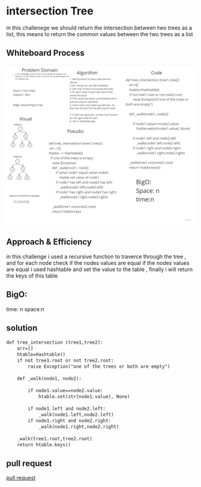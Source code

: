 # intersection Tree 
in this challenege we should return the intersection between two trees as a list, this means to return the common values between the two trees as a list



## Whiteboard Process
![whiteboard](../data_structures_and_algorithms/assessts/tree_intersection.jpg)



## Approach & Efficiency
in this challenge i used a recursive function to traverce through the tree , and for each node check if the nodes values are equal if the nodes values are equal i used hashtable and set the value to the table , finally i will return the keys of this table
## BigO: 
time: n
space:n

## solution
```
def tree_intersection (tree1,tree2):
    arr=[]
    htable=Hashtable()
    if not tree1.root or not tree2.root:
        raise Exception("one of the trees or both are empty")
    
    def _walk(node1, node2):
        
        if node1.value==node2.value:
            htable.set(str(node1.value), None)
        
        if node1.left and node2.left:
            _walk(node1.left,node2.left)
        if node1.right and node2.right:
            _walk(node1.right,node2.right)
    
    _walk(tree1.root,tree2.root)
    return htable.keys()
```

## pull request
[pull request](https://github.com/SalimHass/data-structures-and-algorithms/pull/27)


